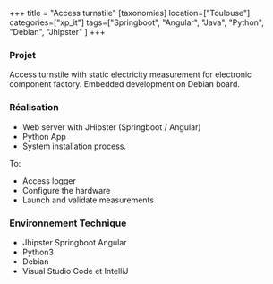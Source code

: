 +++
title = "Access turnstile"
[taxonomies]
location=["Toulouse"]
categories=["xp_it"]
tags=["Springboot", "Angular", "Java", "Python", "Debian", "Jhipster" ]
+++

### Projet

Access turnstile with static electricity measurement for electronic component factory. Embedded development on Debian board.

### Réalisation

- Web server with JHipster (Springboot / Angular)
- Python App
- System installation process.

To:

- Access logger
- Configure the hardware
- Launch and validate measurements

### Environnement Technique

- Jhipster Springboot Angular
- Python3
- Debian
- Visual Studio Code et IntelliJ

